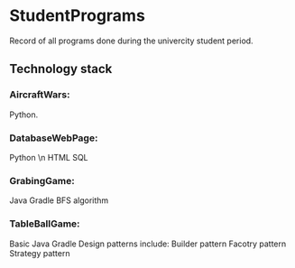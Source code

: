 # StudentPrograms
Record of all programs done during the univercity student period.


## Technology stack
### AircraftWars:
Python.

### DatabaseWebPage:
Python \n
HTML
SQL

### GrabingGame:
Java 
Gradle
BFS algorithm

### TableBallGame:
Basic Java
Gradle
Design patterns include:
Builder pattern
Facotry pattern
Strategy pattern
